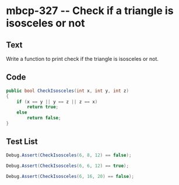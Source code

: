 # mbcp-327 -- Check if a triangle is isosceles or not

## Text

Write a function to print check if the triangle is isosceles or not.

## Code

```csharp
public bool CheckIsosceles(int x, int y, int z)
{
    if (x == y || y == z || z == x)
        return true;
    else
        return false;
}
```

## Test List

```csharp
Debug.Assert(CheckIsosceles(6, 8, 12) == false);
```

```csharp
Debug.Assert(CheckIsosceles(6, 6, 12) == true);
```

```csharp
Debug.Assert(CheckIsosceles(6, 16, 20) == false);
```
